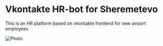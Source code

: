 # Vkontakte HR-bot for Sheremetevo

This is an HR platform based on vkontakte frontend for new airport employees

![Photo](https://simfopol.ru/images/sheremetyevo_airport_logo.jpg)
